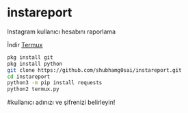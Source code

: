 # instareport
Instagram kullanıcı hesabını raporlama


İndir [Termux](https://play.google.com/store/apps/details?id=com.termux)

```bash
pkg install git
pkg install python
git clone https://github.com/shubhamg0sai/instareport.git
cd instareport
python3 -m pip install requests
python2 termux.py
```
#kullanıcı adınızı ve şifrenizi belirleyin!

